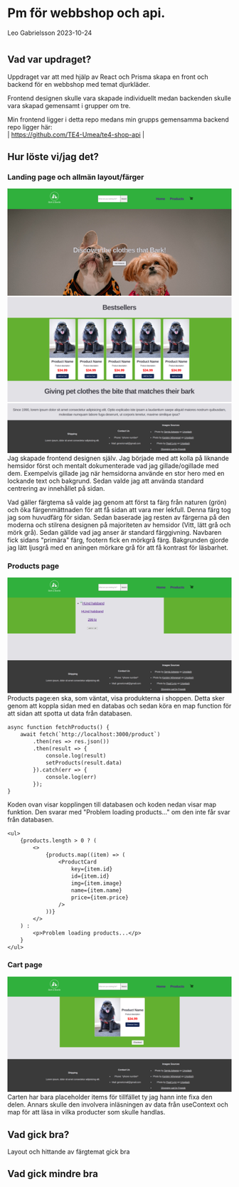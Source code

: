 # Pm för webbshop och api.
Leo Gabrielsson
2023-10-24
#

## Vad var updraget?
Uppdraget var att med hjälp av React och Prisma skapa en front och backend för en webbshop med temat djurkläder.

Frontend designen skulle vara skapade individuellt medan backenden skulle vara skapad gemensamt i grupper om tre.

Min frontend ligger i detta repo medans min grupps gemensamma backend repo ligger här:<br>
| https://github.com/TE4-Umea/te4-shop-api |
## Hur löste vi/jag det?
### Landing page och allmän layout/färger
![Part 1 of laningpage. Includes hero and navbar](/src/imgs/pmImgs/landing1.png "Part 1 of laningpage. Includes hero and navbar")
![Part 2 of laningpage. Includes bestsellers](/src/imgs/pmImgs/landing2.png "Part 2 of laningpage. Includes bestsellers")
![Part 3 of laningpage. Includes generall info and footer](/src/imgs/pmImgs/landing3.png "Part 3 of laningpage. Includes generall info and footer")
Jag skapade frontend designen själv. Jag började med att kolla på liknande hemsidor först och mentalt dokumenterade vad jag gillade/ogillade med dem. Exempelvis gillade jag när hemsidorna använde en stor hero med en lockande text och bakgrund. Sedan valde jag att använda standard centrering av innehållet på sidan.


Vad gäller färgtema så valde jag genom att först ta färg från naturen (grön) och öka färgenmättnaden för att få sidan att vara mer lekfull. Denna färg tog jag som huvudfärg för sidan. Sedan baserade jag resten av färgerna på den moderna och stilrena designen på majoriteten av hemsidor (Vitt, lätt grå och mörk grå). Sedan gällde vad jag anser är standard färggivning. Navbaren fick sidans "primära" färg, footern fick en mörkgrå färg. Bakgrunden gjorde jag lätt ljusgrå med en aningen mörkare grå för att få kontrast för läsbarhet.

### Products page
![Products page. Includes all products that are for sale](/src/imgs/pmImgs/products1.png "Products page")
Products page:en ska, som väntat, visa produkterna i shoppen. Detta sker genom att koppla sidan med en databas och sedan köra en map function för att sidan att spotta ut data från databasen.
```
async function fetchProducts() {
    await fetch(`http://localhost:3000/product`)
        .then(res => res.json())
        .then(result => {
            console.log(result)
            setProducts(result.data)
        }).catch(err => {
            console.log(err)
        });
}
```
Koden ovan visar kopplingen till databasen och koden nedan visar map funktion. Den svarar med "Problem loading products..." om den inte får svar från databasen.
```
<ul>
    {products.length > 0 ? (
        <>
            {products.map((item) => (
                <ProductCard
                    key={item.id}
                    id={item.id}
                    img={item.image}
                    name={item.name}
                    price={item.price}
                />
            ))}
        </>
    ) :
        <p>Problem loading products...</p>
    }
</ul>
```
### Cart page
![Cart page. Includes all items added to the cart and a checkout button](/src/imgs/pmImgs/cart1.png "Products page")
Carten har bara placeholder items för tillfället ty jag hann inte fixa den delen. Annars skulle den involvera inläsningen av data från useContext och map för att läsa in vilka producter som skulle handlas.

## Vad gick bra?
Layout och hittande av färgtemat gick bra

## Vad gick mindre bra